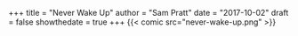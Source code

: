 +++
title = "Never Wake Up"
author = "Sam Pratt"
date = "2017-10-02"
draft = false
showthedate = true
+++
{{< comic src="never-wake-up.png" >}}